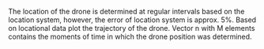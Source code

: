 The location of the drone is determined at regular intervals based on the location 
system, however, the error of location system is approx. 5%. Based on locational data 
plot the trajectory of the drone. Vector n with M elements contains the moments of time 
in which the drone position was determined.
